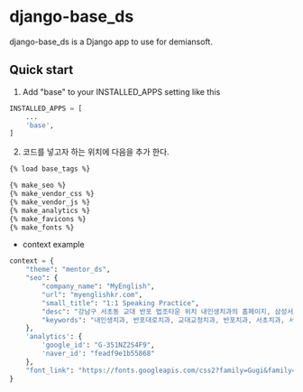 django-base_ds
==========

django-base_ds is a Django app to use for demiansoft. 

Quick start
------------

1. Add "base" to your INSTALLED_APPS setting like this
```python
INSTALLED_APPS = [
    ...
    'base',
]
```

2. 코드를 넣고자 하는 위치에 다음을 추가 한다.
```html
{% load base_tags %}

{% make_seo %}
{% make_vendor_css %}
{% make_vendor_js %}
{% make_analytics %}
{% make_favicons %}
{% make_fonts %}
```

* context example
```python
context = {
    "theme": "mentor_ds",
    "seo": {
        "company_name": "MyEnglish",
        "url": "myenglishkr.com",
        "small_title": "1:1 Speaking Practice",
        "desc": "강남구 서초동 교대 반포 법조타운 위치 내인생치과의 홈페이지, 삼성서울병원 구강외과 전문의 진료",
        "keywords": "내인생치과, 반포대로치과, 교대교정치과, 반포치과, 서초치과, 서초동치과, 교대역치과 "
    },
    'analytics': {
        'google_id': "G-351NZ2S4F9",
        'naver_id': "feadf9e1b55868"
    },
    "font_link": "https://fonts.googleapis.com/css2?family=Gugi&family=Jua&family=Nanum+Pen+Script&family=Noto+Sans+KR:wght@100;300;400;500;700;900&family=Noto+Serif+KR:wght@200;300;400;500;600;700;900&display=swap"
}
```


